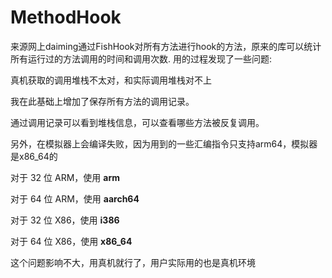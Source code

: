 # MethodHook


来源网上daiming通过FishHook对所有方法进行hook的方法，原来的库可以统计所有运行过的方法调用的时间和调用次数. 用的过程发现了一些问题:

真机获取的调用堆栈不太对，和实际调用堆栈对不上

我在此基础上增加了保存所有方法的调用记录。

通过调用记录可以看到堆栈信息，可以查看哪些方法被反复调用。

另外，在模拟器上会编译失败，因为用到的一些汇编指令只支持arm64，模拟器是x86_64的

对于 32 位 ARM，使用 __arm__

对于 64 位 ARM，使用 __aarch64__

对于 32 位 X86，使用 __i386__

对于 64 位 X86，使用 __x86_64__

这个问题影响不大，用真机就行了，用户实际用的也是真机环境
